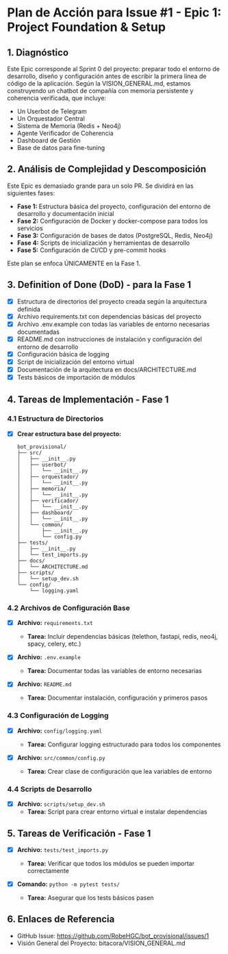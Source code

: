 # Plan de Acción para Issue #1 - Epic 1: Project Foundation & Setup

## 1. Diagnóstico

Este Epic corresponde al Sprint 0 del proyecto: preparar todo el entorno de desarrollo, diseño y configuración antes de escribir la primera línea de código de la aplicación. Según la VISION_GENERAL.md, estamos construyendo un chatbot de compañía con memoria persistente y coherencia verificada, que incluye:

- Un Userbot de Telegram
- Un Orquestador Central
- Sistema de Memoria (Redis + Neo4j)
- Agente Verificador de Coherencia
- Dashboard de Gestión
- Base de datos para fine-tuning

## 2. Análisis de Complejidad y Descomposición

Este Epic es demasiado grande para un solo PR. Se dividirá en las siguientes fases:

- **Fase 1:** Estructura básica del proyecto, configuración del entorno de desarrollo y documentación inicial
- **Fase 2:** Configuración de Docker y docker-compose para todos los servicios
- **Fase 3:** Configuración de bases de datos (PostgreSQL, Redis, Neo4j)
- **Fase 4:** Scripts de inicialización y herramientas de desarrollo
- **Fase 5:** Configuración de CI/CD y pre-commit hooks

Este plan se enfoca ÚNICAMENTE en la Fase 1.

## 3. Definition of Done (DoD) - para la Fase 1

- [x] Estructura de directorios del proyecto creada según la arquitectura definida
- [x] Archivo requirements.txt con dependencias básicas del proyecto
- [x] Archivo .env.example con todas las variables de entorno necesarias documentadas
- [x] README.md con instrucciones de instalación y configuración del entorno de desarrollo
- [x] Configuración básica de logging
- [x] Script de inicialización del entorno virtual
- [x] Documentación de la arquitectura en docs/ARCHITECTURE.md
- [x] Tests básicos de importación de módulos

## 4. Tareas de Implementación - Fase 1

### 4.1 Estructura de Directorios
- [x] **Crear estructura base del proyecto:**
  ```
  bot_provisional/
  ├── src/
  │   ├── __init__.py
  │   ├── userbot/
  │   │   └── __init__.py
  │   ├── orquestador/
  │   │   └── __init__.py
  │   ├── memoria/
  │   │   └── __init__.py
  │   ├── verificador/
  │   │   └── __init__.py
  │   ├── dashboard/
  │   │   └── __init__.py
  │   └── common/
  │       ├── __init__.py
  │       └── config.py
  ├── tests/
  │   ├── __init__.py
  │   └── test_imports.py
  ├── docs/
  │   └── ARCHITECTURE.md
  ├── scripts/
  │   └── setup_dev.sh
  └── config/
      └── logging.yaml
  ```

### 4.2 Archivos de Configuración Base
- [x] **Archivo:** `requirements.txt`
  - **Tarea:** Incluir dependencias básicas (telethon, fastapi, redis, neo4j, spacy, celery, etc.)

- [x] **Archivo:** `.env.example`
  - **Tarea:** Documentar todas las variables de entorno necesarias

- [x] **Archivo:** `README.md`
  - **Tarea:** Documentar instalación, configuración y primeros pasos

### 4.3 Configuración de Logging
- [x] **Archivo:** `config/logging.yaml`
  - **Tarea:** Configurar logging estructurado para todos los componentes

- [x] **Archivo:** `src/common/config.py`
  - **Tarea:** Crear clase de configuración que lea variables de entorno

### 4.4 Scripts de Desarrollo
- [x] **Archivo:** `scripts/setup_dev.sh`
  - **Tarea:** Script para crear entorno virtual e instalar dependencias

## 5. Tareas de Verificación - Fase 1

- [x] **Archivo:** `tests/test_imports.py`
  - **Tarea:** Verificar que todos los módulos se pueden importar correctamente

- [x] **Comando:** `python -m pytest tests/`
  - **Tarea:** Asegurar que los tests básicos pasen

## 6. Enlaces de Referencia

- GitHub Issue: https://github.com/RobeHGC/bot_provisional/issues/1
- Visión General del Proyecto: bitacora/VISION_GENERAL.md